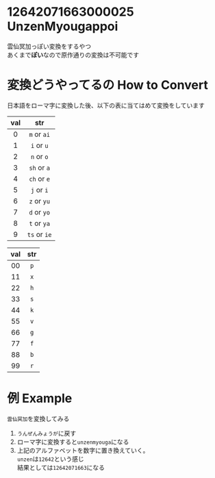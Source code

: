 # 12642071663000025 UnzenMyougappoi
雲仙冥加っぽい変換をするやつ  
あくまで**ぽい**なので原作通りの変換は不可能です

# 変換どうやってるの How to Convert
日本語をローマ字に変換した後、以下の表に当てはめて変換をしています  

| val | str |
|:---:|:---:|
|0|`m` or `ai`|
|1|`i` or `u`|
|2|`n` or `o`|
|3|`sh` or `a`|
|4|`ch` or `e`|
|5|`j` or `i`|
|6|`z` or `yu`|
|7|`d` or `yo`|
|8|`t` or `ya`|
|9|`ts` or `ie`|  

| val | str |
|:---:|:---:|
|00|`p`|
|11|`x`|
|22|`h`|
|33|`s`|
|44|`k`|
|55|`v`|
|66|`g`|
|77|`f`|
|88|`b`|
|99|`r`|

# 例 Example
`雲仙冥加`を変換してみる  

1. `うんぜんみょうが`に戻す  
2. ローマ字に変換すると`unzenmyouga`になる
3. 上記のアルファベットを数字に置き換えていく。  
`unzen`は`12642`という感じ  
結果としては`12642071663`になる
